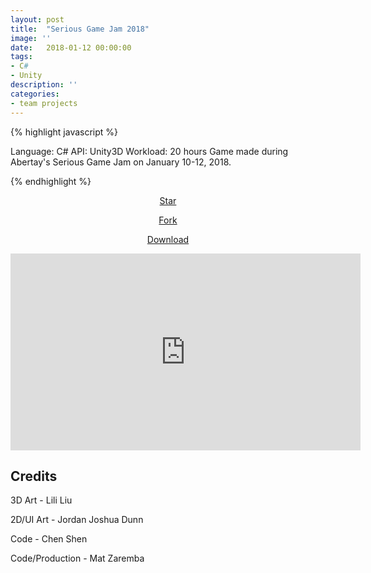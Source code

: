 ```yaml
---
layout: post
title:  "Serious Game Jam 2018"
image: ''
date:   2018-01-12 00:00:00
tags:
- C#
- Unity
description: ''
categories:
- team projects
---
```


{% highlight javascript %}

Language: C#
API: Unity3D
Workload: 20 hours
Game made during Abertay's Serious Game Jam on January 10-12, 2018.

{% endhighlight %}

<!-- BUTTONS -->
<center>
<body>

<!-- Place this tag where you want the button to render. -->
<a class="github-button" href="https://github.com/xyskin/Chemistry-Game-Jam" data-icon="octicon-star" aria-label="Star xyskin/Chemistry-Game-Jam on GitHub">Star</a>

<!-- Place this tag where you want the button to render. -->
<a class="github-button" href="https://github.com/xyskin/Chemistry-Game-Jam/fork" data-icon="octicon-repo-forked" aria-label="Fork xyskin/Chemistry-Game-Jam on GitHub">Fork</a>
<!-- Place this tag where you want the button to render. -->
<a class="github-button" href="https://github.com/xyskin/Chemistry-Game-Jam/archive/master.zip" data-icon="octicon-cloud-download" aria-label="Download xyskin/Chemistry-Game-Jam on GitHub">Download</a>

<!-- Place this tag in your head or just before your close body tag. -->
<script async defer src="https://buttons.github.io/buttons.js"></script>

</body>
</center>

<center>
<iframe 
width="560" height="315" 
src="https://www.youtube.com/embed/G7QTE65uGhw" 
frameborder="0" 
allow="accelerometer; 
autoplay; 
encrypted-media; 
gyroscope; 
picture-in-picture" 
allowfullscreen>
</iframe>
</center>

## Credits

3D Art - Lili Liu

2D/UI Art - Jordan Joshua Dunn

Code - Chen Shen 

Code/Production - Mat Zaremba